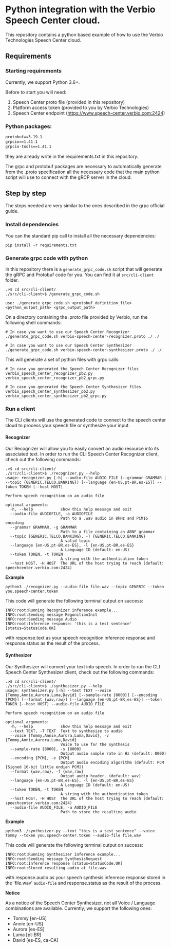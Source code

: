 # Python integration with the Verbio Speech Center cloud.

This repository contains a python based example of how to use the Verbio Technologies Speech Center cloud.

## Requirements

### Starting requirements 
Currently, we support Python 3.6+.

Before to start you will need:

1. Speech Center proto file (provided in this repository)
2. Platform access token (provided to you by Verbio Technologies)
3. Speech Center endpoint (https://www.speech-center.verbio.com:2424)


### Python packages:
```requirements.txt
protobuf==3.19.1
grpcio==1.41.1
grpcio-tools==1.41.1
```
they are already write in the requirements.txt in this repository.

The grpc and protobuf packages are necessary to automatically generate from the .proto specification all the necessary code that the main python script will use to connect with the gRCP server in the cloud.

##  Step by step
The steps needed are very similar to the ones described in the grpc official guide.

### Install dependencies
You can the standard pip call to install all the necessary dependencies:
```commandline
pip install -r requirements.txt
```

### Generate grpc code with python
In this repository there is a `generate_grpc_code.sh` script that will generate the gRPC and Protobuf code for you. You can find it at `src/cli-client` folder.
```commandline
.>$ cd src/cli-client/
./src/cli-client>$ /generate_grpc_code.sh 

use: ./generate_grpc_code.sh <protobuf_definition_file> <python_output_path> <grpc_output_path>
```
On a directory containing the .proto file provided by Verbio, run the following shell commands:
```commandline
# In case you want to use our Speech Center Recognizer
./generate_grpc_code.sh verbio-speech-center-recognizer.proto ./ ./

# In case you want to use our Speech Center Synthesizer
./generate_grpc_code.sh verbio-speech-center-synthesizer.proto ./ ./
```

This will generate a set of python files with grpc calls:
```commandline
# In case you generated the Speech Center Recognizer files
verbio_speech_center_recognizer_pb2.py
verbio_speech_center_recognizer_pb2_grpc.py

# In case you generated the Speech Center Synthesizer files
verbio_speech_center_synthesizer_pb2.py
verbio_speech_center_synthesizer_pb2_grpc.py
```

### Run a client

The CLI clients will use the generated code to connect to the speech center cloud to process your speech file or synthesize your input.  
  

#### Recognizer

Our Recognizer will allow you to easily convert an audio resource into its associated text. In order to run the CLI Speech Center Recognizer client, check out the following commands:

```commandline
.>$ cd src/cli-client/
./src/cli-client>$ ./recognizer.py --help
usage: recognizer.py [-h] --audio-file AUDIO_FILE (--grammar GRAMMAR | --topic {GENERIC,TELCO,BANKING}) [--language {en-US,pt-BR,es-ES}] --token TOKEN [--host HOST]

Perform speech recognition on an audio file

optional arguments:
  -h, --help            show this help message and exit
  --audio-file AUDIOFILE, -a AUDIOFILE
                        Path to a .wav audio in 8kHz and PCM16 encoding
  --grammar GRAMMAR, -g GRAMMAR
                        Path to a file containing an ABNF grammar
  --topic {GENERIC,TELCO,BANKING}, -T {GENERIC,TELCO,BANKING}
                        A valid topic
  --language {en-US,pt-BR,es-ES}, -l {en-US,pt-BR,es-ES}
                        A Language ID (default: en-US)
  --token TOKEN, -t TOKEN
                        A string with the authentication token
  --host HOST, -H HOST  The URL of the host trying to reach (default: speechcenter.verbio.com:2424)
```

**Example**

```commandline
python3 ./recognizer.py --audio-file file.wav --topic GENERIC --token you.speech-center.token
```

This code will generate the following terminal output on success:
```commandline
INFO:root:Running Recognizer inference example...
INFO:root:Sending message RegonitionInit
INFO:root:Sending message Audio
INFO:root:Inference response: 'this is a test sentence' [status=StatusCode.OK]
```
with response.text as your speech recognition inference response and response.status as the result of the process.  
  

#### Synthesizer

Our Synthesizer will convert your text into speech. In order to run the CLI Speech Center Synthesizer client, check out the following commands:

```commandline
.>$ cd src/cli-client/
./src/cli-client>$ ./synthesizer.py --help
usage: synthesizer.py [-h] --text TEXT --voice {Tommy,Annie,Aurora,Luma,David} [--sample-rate {8000}] [--encoding {PCM}] [--format {wav,raw}] [--language {en-US,pt-BR,es-ES}] --token TOKEN [--host HOST] --audio-file AUDIO_FILE

Perform speech recognition on an audio file

optional arguments:
  -h, --help            show this help message and exit
  --text TEXT, -T TEXT  Text to synthesize to audio
  --voice {Tommy,Annie,Aurora,Luma,David}, -v {Tommy,Annie,Aurora,Luma,David}
                        Voice to use for the synthesis
  --sample-rate {8000}, -s {8000}
                        Output audio sample rate in Hz (default: 8000)
  --encoding {PCM}, -e {PCM}
                        Output audio encoding algorithm (default: PCM [Signed 16-bit little endian PCM])
  --format {wav,raw}, -f {wav,raw}
                        Output audio header. (default: wav)
  --language {en-US,pt-BR,es-ES}, -l {en-US,pt-BR,es-ES}
                        A Language ID (default: en-US)
  --token TOKEN, -t TOKEN
                        A string with the authentication token
  --host HOST, -H HOST  The URL of the host trying to reach (default: speechcenter.verbio.com:2424)
  --audio-file AUDIO_FILE, -a AUDIO_FILE
                        Path to store the resulting audio
```

**Example**

```commandline
python3 ./synthesizer.py --text "this is a test sentence" --voice Tommy --token you.speech-center.token --audio-file file.wav
```

This code will generate the following terminal output on success:
```commandline
INFO:root:Running Synthesizer inference example...
INFO:root:Sending message SynthesisRequest
INFO:root:Inference response [status=StatusCode.OK]
INFO:root:Stored resulting audio at file.wav
```
with response.audio as your speech synthesis infenrece response stored in the 'file.wav' `audio-file` and response.status as the result of the process.

**Notice**

As a notice of the Speech Center Synthesizer, not all Voice / Language combinations are available. Currently, we support the following ones:

* Tommy [en-US]
* Annie [en-US]
* Aurora [es-ES]
* Luma [pt-BR]
* David [es-ES, ca-CA]
